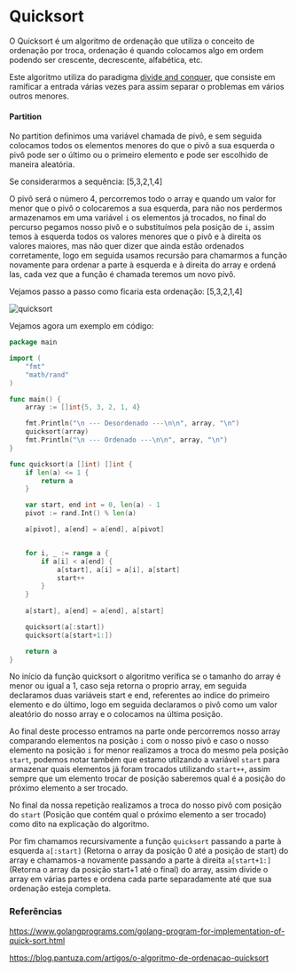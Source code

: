 # Quicksort

O Quicksort é um algoritmo de ordenação que utiliza o conceito de ordenação por troca, ordenação é quando colocamos algo em ordem podendo ser crescente, decrescente, alfabética, etc.

Este algoritmo utiliza do paradigma [divide and conquer](https://github.com/GuilhermehChaves/google-skills/tree/master/algoritmos/divide_and_conquer), que consiste em ramificar a entrada várias vezes para assim separar o problemas em vários outros menores.

#### Partition

No partition definimos uma variável chamada de pivô, e sem seguida colocamos todos os elementos menores do que o pivô a sua esquerda o pivô pode ser o último ou o primeiro elemento e pode ser escolhido de maneira aleatória.

Se considerarmos a sequência: [5,3,2,1,4]

O pivô será o número 4, percorremos todo o array e quando um valor for menor que o pivô o colocaremos a sua esquerda, para não nos perdermos armazenamos em uma variável `i` os elementos já trocados, no final do percurso pegamos nosso pivô e o substituímos pela posição de `i`, assim temos à esquerda todos os valores menores que o pivô e à direita os valores maiores, mas não quer dizer que ainda estão ordenados corretamente, logo em seguida usamos recursão para chamarmos a função novamente para ordenar a parte à esquerda e à direita do array e ordená las, cada vez que a função é chamada teremos um novo pivô.

Vejamos passo a passo como ficaria esta ordenação: [5,3,2,1,4]

![quicksort](https://user-images.githubusercontent.com/48635609/91211629-7a2ead00-e6e5-11ea-84f4-d632ddc35841.png)

Vejamos agora um exemplo em código:

```go
package main

import (
	"fmt"
	"math/rand"
)

func main() {
	array := []int{5, 3, 2, 1, 4}

	fmt.Println("\n --- Desordenado ---\n\n", array, "\n")
	quicksort(array)
	fmt.Println("\n --- Ordenado ---\n\n", array, "\n")
}

func quicksort(a []int) []int {
	if len(a) <= 1 {
		return a
	}

	var start, end int = 0, len(a) - 1
	pivot := rand.Int() % len(a)

	a[pivot], a[end] = a[end], a[pivot]


	for i, _ := range a {
		if a[i] < a[end] {
			a[start], a[i] = a[i], a[start]
			start++
		}
    }
    
	a[start], a[end] = a[end], a[start]

	quicksort(a[:start])
	quicksort(a[start+1:])

	return a
}

```

No início da função quicksort o algoritmo verifica se o tamanho do array é menor ou igual a 1, caso seja retorna o proprio array,
em seguida declaramos duas variáveis start e end, referentes ao indice do primeiro elemento e do último,
logo em seguida declaramos o pivô como um valor aleatório do nosso array e o colocamos na última posição.

Ao final deste processo entramos na parte onde percorremos nosso array comparando elementos na posição `i` com o nosso pivô e
caso o nosso elemento na posição `i` for menor realizamos a troca do mesmo pela posição `start`, podemos notar também que 
estamo utilzando a variável `start` para armazenar quais elementos já foram trocados utilizando `start++`, assim sempre que
um elemento trocar de posição saberemos qual é a posição do próximo elemento a ser trocado.

No final da nossa repetição realizamos a troca do nosso pivô com posição do `start` (Posição que contém qual o próximo elemento a ser trocado)
como dito na explicação do algoritmo.

Por fim chamamos recursivamente a função `quicksort` passando a parte à esquerda `a[:start]` (Retorna o array da posição 0 até a posição de start) do array e
chamamos-a novamente passando a parte à direita `a[start+1:]` (Retorna o array da posição start+1 até o final) do array,
assim divide o array em várias partes e ordena cada parte separadamente até que sua ordenação esteja completa.

### Referências

https://www.golangprograms.com/golang-program-for-implementation-of-quick-sort.html

https://blog.pantuza.com/artigos/o-algoritmo-de-ordenacao-quicksort
